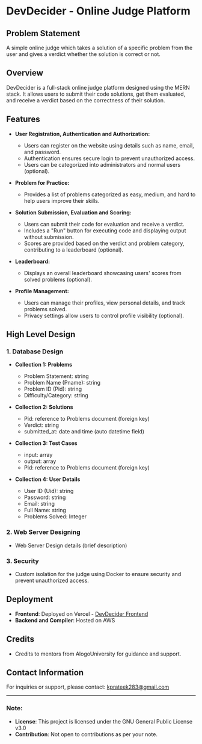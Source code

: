 # DevDecider - Online Judge Platform

## Problem Statement
A simple online judge which takes a solution of a specific problem from the user and gives a verdict whether the solution is correct or not.

## Overview
DevDecider is a full-stack online judge platform designed using the MERN stack. It allows users to submit their code solutions, get them evaluated, and receive a verdict based on the correctness of their solution.

## Features
- **User Registration, Authentication and Authorization:**
  - Users can register on the website using details such as name, email, and password.
  - Authentication ensures secure login to prevent unauthorized access.
  - Users can be categorized into administrators and normal users (optional).

- **Problem for Practice:**
  - Provides a list of problems categorized as easy, medium, and hard to help users improve their skills.

- **Solution Submission, Evaluation and Scoring:**
  - Users can submit their code for evaluation and receive a verdict.
  - Includes a "Run" button for executing code and displaying output without submission.
  - Scores are provided based on the verdict and problem category, contributing to a leaderboard (optional).

- **Leaderboard:**
  - Displays an overall leaderboard showcasing users' scores from solved problems (optional).

- **Profile Management:**
  - Users can manage their profiles, view personal details, and track problems solved.
  - Privacy settings allow users to control profile visibility (optional).

## High Level Design
### 1. Database Design
- **Collection 1: Problems**
  - Problem Statement: string
  - Problem Name (Pname): string
  - Problem ID (Pid): string
  - Difficulty/Category: string

- **Collection 2: Solutions**
  - Pid: reference to Problems document (foreign key)
  - Verdict: string
  - submitted_at: date and time (auto datetime field)

- **Collection 3: Test Cases**
  - input: array
  - output: array
  - Pid: reference to Problems document (foreign key)

- **Collection 4: User Details**
  - User ID (Uid): string
  - Password: string
  - Email: string
  - Full Name: string
  - Problems Solved: Integer

### 2. Web Server Designing
- Web Server Design details (brief description)

### 3. Security
- Custom isolation for the judge using Docker to ensure security and prevent unauthorized access.

## Deployment
- **Frontend**: Deployed on Vercel - [DevDecider Frontend](https://online-judge-final.vercel.app/)
- **Backend and Compiler**: Hosted on AWS

## Credits
- Credits to mentors from AlogoUniversity for guidance and support.

## Contact Information
For inquiries or support, please contact: kprateek283@gmail.com

---

### Note:
- **License**: This project is licensed under the GNU General Public License v3.0
- **Contribution**: Not open to contributions as per your note.

